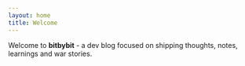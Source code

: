 ```yaml
---
layout: home
title: Welcome
---
```


Welcome to **bitbybit** - a dev blog focused on shipping thoughts, notes, learnings and war stories.